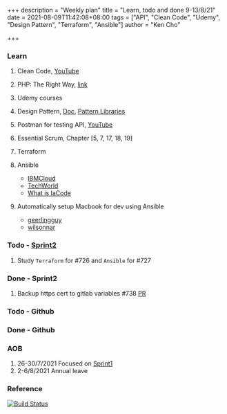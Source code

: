 +++
description = "Weekly plan"
title = "Learn, todo and done 9-13/8/21"
date = 2021-08-09T11:42:08+08:00
tags = ["API", "Clean Code", "Udemy", "Design Pattern", "Terraform", "Ansible"]
author = "Ken Cho"

+++  
### Learn
1. Clean Code, [YouTube](https://www.youtube.com/watch?v=7EmboKQH8lM)
2. PHP: The Right Way, [link](https://phptherightway.com/)
3. Udemy courses
4. Design Pattern, [Doc](https://designpatternsphp.readthedocs.io/en/latest/README.html), [Pattern Libraries](https://medium.com/@whatjackhasmade/pattern-libraries-abcc45c6144c)
5. Postman for testing API, [YouTube](https://www.freecodecamp.org/news/learn-how-to-use-postman-to-test-apis/)
6. Essential Scrum, Chapter [5, 7, 17, 18, 19]
7. Terraform
8. Ansible
    - [IBMCloud](https://www.youtube.com/watch?v=fHO1X93e4WA)
    - [TechWorld](https://www.youtube.com/watch?v=1id6ERvfozo)
    - [What is IaCode](https://www.youtube.com/watch?v=POPP2WTJ8es)

10. Automatically setup Macbook for dev using Ansible
    - [geerlingguy](https://github.com/geerlingguy/mac-dev-playbook)
    - [wilsonnar](https://wilsonmar.github.io/ansible-mac-osx-setup/)

### Todo - [Sprint2](https://github.com/orgs/gigascience/projects/6)
1. Study `Terraform` for #726 and `Ansible` for #727

### Done - Sprint2
1. Backup https cert to gitlab variables #738 [PR](https://github.com/rija/gigadb-website/pull/185)

### Todo - Github

### Done - Github

### AOB
1. 26-30/7/2021 Focused on [Sprint1](https://github.com/orgs/gigascience/projects/4)
2. 2-6/8/2021 Annual leave

### Reference


[![Build Status](https://travis-ci.com/kencho51/gigathing.svg?branch=master)](https://travis-ci.com/kencho51/gigathing)

